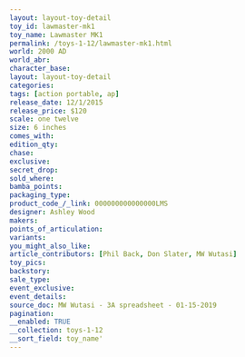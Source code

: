 ```yaml
---
layout: layout-toy-detail 
toy_id: lawmaster-mk1
toy_name: Lawmaster MK1
permalink: /toys-1-12/lawmaster-mk1.html
world: 2000 AD
world_abr: 
character_base: 
layout: layout-toy-detail
categories: 
tags: [action portable, ap] 
release_date: 12/1/2015
release_price: $120 
scale: one twelve
size: 6 inches
comes_with: 
edition_qty: 
chase: 
exclusive: 
secret_drop: 
sold_where: 
bamba_points: 
packaging_type: 
product_code_/_link: 000000000000000LMS
designer: Ashley Wood
makers: 
points_of_articulation: 
variants: 
you_might_also_like: 
article_contributors: [Phil Back, Don Slater, MW Wutasi]
toy_pics: 
backstory: 
sale_type: 
event_exclusive: 
event_details: 
source_doc: MW Wutasi - 3A spreadsheet - 01-15-2019
pagination: 
__enabled: TRUE
__collection: toys-1-12
__sort_field: toy_name'
---
```


